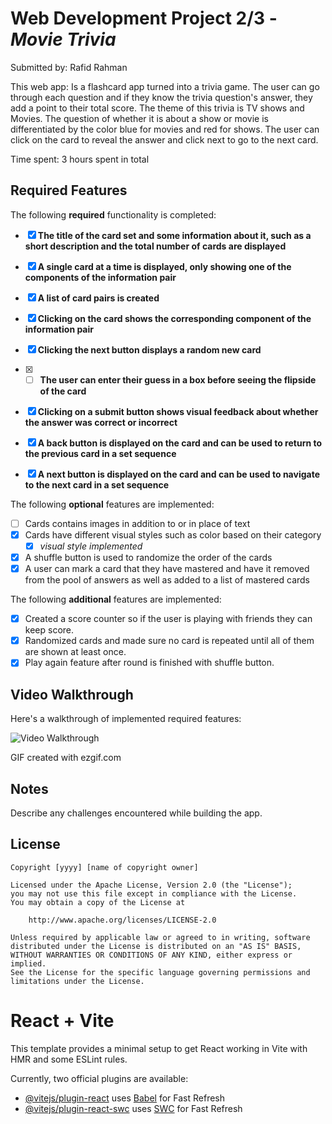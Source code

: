 # Web Development Project 2/3 - *Movie Trivia*

Submitted by: Rafid Rahman

This web app: Is a flashcard app turned into a trivia game. The user can go through each question and if they know the trivia question's answer, they add a point to their total score. The theme of this trivia is TV shows and Movies. The question of whether it is about a show or movie is differentiated by the color blue for movies and red for shows. The user can click on the card to reveal the answer and click next to go to the next card.

Time spent: 3 hours spent in total

## Required Features

The following **required** functionality is completed:

- [X] **The title of the card set and some information about it, such as a short description and the total number of cards are displayed**
- [X] **A single card at a time is displayed, only showing one of the components of the information pair**
- [X] **A list of card pairs is created**
- [X] **Clicking on the card shows the corresponding component of the information pair**
- [X] **Clicking the next button displays a random new card**
- [X] - [ ] **The user can enter their guess in a box before seeing the flipside of the card**
- [X] **Clicking on a submit button shows visual feedback about whether the answer was correct or incorrect**
- [X] **A back button is displayed on the card and can be used to return to the previous card in a set sequence**
- [X] **A next button is displayed on the card and can be used to navigate to the next card in a set sequence**


The following **optional** features are implemented:

- [ ] Cards contains images in addition to or in place of text
- [X] Cards have different visual styles such as color based on their category
  - [X] *visual style implemented*
- [X] A shuffle button is used to randomize the order of the cards
- [X] A user can mark a card that they have mastered and have it removed from the pool of answers as well as added to a list of mastered cards

The following **additional** features are implemented:

- [X] Created a score counter so if the user is playing with friends they can keep score.
- [X] Randomized cards and made sure no card is repeated until all of them are shown at least once.
- [X] Play again feature after round is finished with shuffle button.

## Video Walkthrough

Here's a walkthrough of implemented required features:

<img src='https://github.com/user-attachments/assets/58f90c27-562e-4bc9-b9f5-a23feb9879ee' title='Video Walkthrough' width='' alt='Video Walkthrough' />

<!-- Replace this with whatever GIF tool you used! -->
GIF created with ezgif.com
<!-- Recommended tools:
[Kap](https://getkap.co/) for macOS
[ScreenToGif](https://www.screentogif.com/) for Windows
[peek](https://github.com/phw/peek) for Linux. -->

## Notes

Describe any challenges encountered while building the app.

## License

    Copyright [yyyy] [name of copyright owner]

    Licensed under the Apache License, Version 2.0 (the "License");
    you may not use this file except in compliance with the License.
    You may obtain a copy of the License at

        http://www.apache.org/licenses/LICENSE-2.0

    Unless required by applicable law or agreed to in writing, software
    distributed under the License is distributed on an "AS IS" BASIS,
    WITHOUT WARRANTIES OR CONDITIONS OF ANY KIND, either express or implied.
    See the License for the specific language governing permissions and
    limitations under the License.
# React + Vite

This template provides a minimal setup to get React working in Vite with HMR and some ESLint rules.

Currently, two official plugins are available:

- [@vitejs/plugin-react](https://github.com/vitejs/vite-plugin-react/blob/main/packages/plugin-react/README.md) uses [Babel](https://babeljs.io/) for Fast Refresh
- [@vitejs/plugin-react-swc](https://github.com/vitejs/vite-plugin-react-swc) uses [SWC](https://swc.rs/) for Fast Refresh
